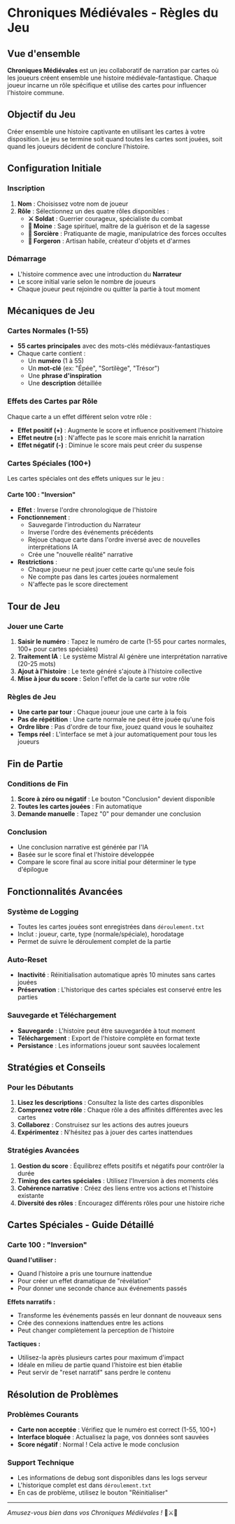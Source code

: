 # Chroniques Médiévales - Règles du Jeu

## Vue d'ensemble

**Chroniques Médiévales** est un jeu collaboratif de narration par cartes où les joueurs créent ensemble une histoire médiévale-fantastique. Chaque joueur incarne un rôle spécifique et utilise des cartes pour influencer l'histoire commune.

## Objectif du Jeu

Créer ensemble une histoire captivante en utilisant les cartes à votre disposition. Le jeu se termine soit quand toutes les cartes sont jouées, soit quand les joueurs décident de conclure l'histoire.

## Configuration Initiale

### Inscription
1. **Nom** : Choisissez votre nom de joueur
2. **Rôle** : Sélectionnez un des quatre rôles disponibles :
   - **⚔️ Soldat** : Guerrier courageux, spécialiste du combat
   - **🙏 Moine** : Sage spirituel, maître de la guérison et de la sagesse
   - **🔮 Sorcière** : Pratiquante de magie, manipulatrice des forces occultes
   - **🔨 Forgeron** : Artisan habile, créateur d'objets et d'armes

### Démarrage
- L'histoire commence avec une introduction du **Narrateur**
- Le score initial varie selon le nombre de joueurs
- Chaque joueur peut rejoindre ou quitter la partie à tout moment

## Mécaniques de Jeu

### Cartes Normales (1-55)
- **55 cartes principales** avec des mots-clés médiévaux-fantastiques
- Chaque carte contient :
  - Un **numéro** (1 à 55)
  - Un **mot-clé** (ex: "Épée", "Sortilège", "Trésor")
  - Une **phrase d'inspiration** 
  - Une **description** détaillée

### Effets des Cartes par Rôle
Chaque carte a un effet différent selon votre rôle :
- **Effet positif (+)** : Augmente le score et influence positivement l'histoire
- **Effet neutre (=)** : N'affecte pas le score mais enrichit la narration
- **Effet négatif (-)** : Diminue le score mais peut créer du suspense

### Cartes Spéciales (100+)
Les cartes spéciales ont des effets uniques sur le jeu :

#### Carte 100 : "Inversion"
- **Effet** : Inverse l'ordre chronologique de l'histoire
- **Fonctionnement** :
  - Sauvegarde l'introduction du Narrateur
  - Inverse l'ordre des événements précédents
  - Rejoue chaque carte dans l'ordre inversé avec de nouvelles interprétations IA
  - Crée une "nouvelle réalité" narrative
- **Restrictions** : 
  - Chaque joueur ne peut jouer cette carte qu'une seule fois
  - Ne compte pas dans les cartes jouées normalement
  - N'affecte pas le score directement

## Tour de Jeu

### Jouer une Carte
1. **Saisir le numéro** : Tapez le numéro de carte (1-55 pour cartes normales, 100+ pour cartes spéciales)
2. **Traitement IA** : Le système Mistral AI génère une interprétation narrative (20-25 mots)
3. **Ajout à l'histoire** : Le texte généré s'ajoute à l'histoire collective
4. **Mise à jour du score** : Selon l'effet de la carte sur votre rôle

### Règles de Jeu
- **Une carte par tour** : Chaque joueur joue une carte à la fois
- **Pas de répétition** : Une carte normale ne peut être jouée qu'une fois
- **Ordre libre** : Pas d'ordre de tour fixe, jouez quand vous le souhaitez
- **Temps réel** : L'interface se met à jour automatiquement pour tous les joueurs

## Fin de Partie

### Conditions de Fin
1. **Score à zéro ou négatif** : Le bouton "Conclusion" devient disponible
2. **Toutes les cartes jouées** : Fin automatique
3. **Demande manuelle** : Tapez "0" pour demander une conclusion

### Conclusion
- Une conclusion narrative est générée par l'IA
- Basée sur le score final et l'histoire développée
- Compare le score final au score initial pour déterminer le type d'épilogue

## Fonctionnalités Avancées

### Système de Logging
- Toutes les cartes jouées sont enregistrées dans `déroulement.txt`
- Inclut : joueur, carte, type (normale/spéciale), horodatage
- Permet de suivre le déroulement complet de la partie

### Auto-Reset
- **Inactivité** : Réinitialisation automatique après 10 minutes sans cartes jouées
- **Préservation** : L'historique des cartes spéciales est conservé entre les parties

### Sauvegarde et Téléchargement
- **Sauvegarde** : L'histoire peut être sauvegardée à tout moment
- **Téléchargement** : Export de l'histoire complète en format texte
- **Persistance** : Les informations joueur sont sauvées localement

## Stratégies et Conseils

### Pour les Débutants
1. **Lisez les descriptions** : Consultez la liste des cartes disponibles
2. **Comprenez votre rôle** : Chaque rôle a des affinités différentes avec les cartes
3. **Collaborez** : Construisez sur les actions des autres joueurs
4. **Expérimentez** : N'hésitez pas à jouer des cartes inattendues

### Stratégies Avancées
1. **Gestion du score** : Équilibrez effets positifs et négatifs pour contrôler la durée
2. **Timing des cartes spéciales** : Utilisez l'Inversion à des moments clés
3. **Cohérence narrative** : Créez des liens entre vos actions et l'histoire existante
4. **Diversité des rôles** : Encouragez différents rôles pour une histoire riche

## Cartes Spéciales - Guide Détaillé

### Carte 100 : "Inversion"
**Quand l'utiliser :**
- Quand l'histoire a pris une tournure inattendue
- Pour créer un effet dramatique de "révélation"
- Pour donner une seconde chance aux événements passés

**Effets narratifs :**
- Transforme les événements passés en leur donnant de nouveaux sens
- Crée des connexions inattendues entre les actions
- Peut changer complètement la perception de l'histoire

**Tactiques :**
- Utilisez-la après plusieurs cartes pour maximum d'impact
- Idéale en milieu de partie quand l'histoire est bien établie
- Peut servir de "reset narratif" sans perdre le contenu

## Résolution de Problèmes

### Problèmes Courants
- **Carte non acceptée** : Vérifiez que le numéro est correct (1-55, 100+)
- **Interface bloquée** : Actualisez la page, vos données sont sauvées
- **Score négatif** : Normal ! Cela active le mode conclusion

### Support Technique
- Les informations de debug sont disponibles dans les logs serveur
- L'historique complet est dans `déroulement.txt`
- En cas de problème, utilisez le bouton "Réinitialiser"

---

*Amusez-vous bien dans vos Chroniques Médiévales !* 🏰⚔️📜